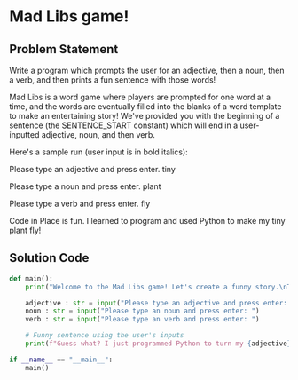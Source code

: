 # Mad Libs game!

## Problem Statement

Write a program which prompts the user for an adjective, then a noun, then a verb, and then prints a fun sentence with those words!

Mad Libs is a word game where players are prompted for one word at a time, and the words are eventually filled into the blanks of a word template to make an entertaining story! We've provided you with the beginning of a sentence (the SENTENCE_START constant) which will end in a user-inputted adjective, noun, and then verb.

Here's a sample run (user input is in bold italics):

Please type an adjective and press enter. tiny

Please type a noun and press enter. plant

Please type a verb and press enter. fly

Code in Place is fun. I learned to program and used Python to make my tiny plant fly!

## Solution Code

```python
def main():
    print("Welcome to the Mad Libs game! Let's create a funny story.\nThis program prompts the user for an adjective, then a noun, then a verb, and then prints a fun sentence with those words!")

    adjective : str = input("Please type an adjective and press enter: ")
    noun : str = input("Please type an noun and press enter: ")
    verb : str = input("Please type an verb and press enter: ")

    # Funny sentence using the user's inputs
    print(f"Guess what? I just programmed Python to turn my {adjective} {noun} into a party animal that can {verb} all night long!")

if __name__ == "__main__":
    main()